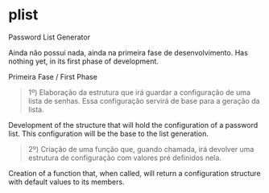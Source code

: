 plist
=====

Password List Generator

Ainda não possui nada, ainda na primeira fase de desenvolvimento.
Has nothing yet, in its first phase of development.

Primeira Fase / First Phase

>1º) Elaboração da estrutura que irá guardar a configuração de uma lista de senhas. Essa configuração servirá de base para a geração da lista.

Development of the structure that will hold the configuration of a password list. This configuration will be the base to the list generation.

>2º) Criação de uma função que, guando chamada, irá devolver uma estrutura de configuração com valores pré definidos nela.

Creation of a function that, when called, will return a configuration structure with default values to its members.
